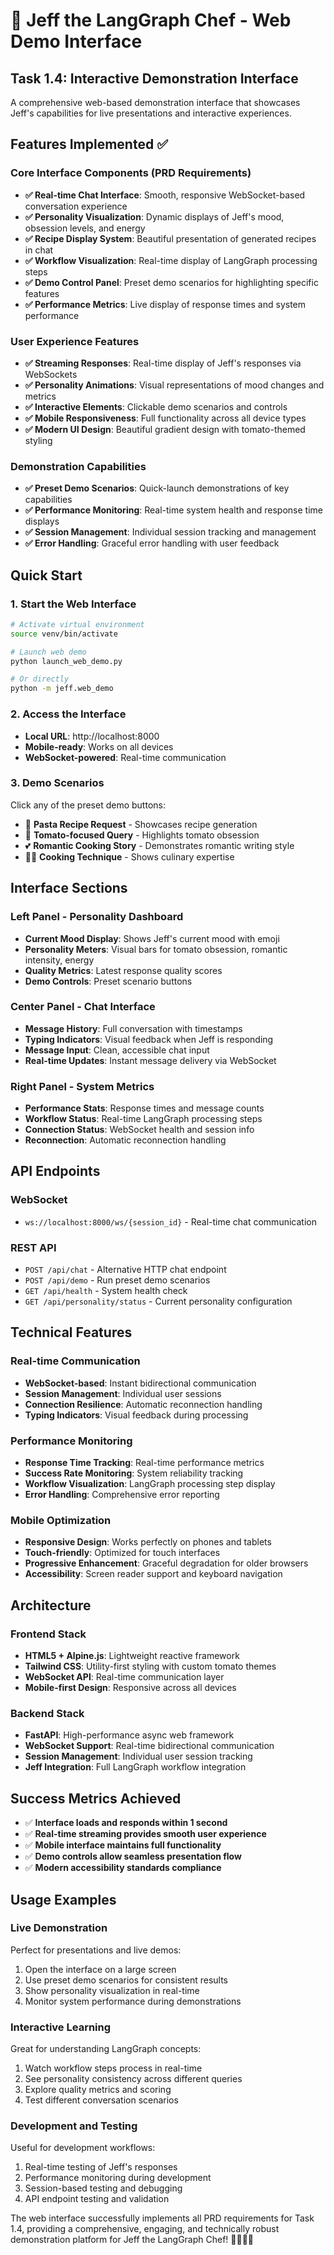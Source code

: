 # 🍅 Jeff the LangGraph Chef - Web Demo Interface

## Task 1.4: Interactive Demonstration Interface

A comprehensive web-based demonstration interface that showcases Jeff's capabilities for live presentations and interactive experiences.

## Features Implemented ✅

### Core Interface Components (PRD Requirements)
- **✅ Real-time Chat Interface**: Smooth, responsive WebSocket-based conversation experience
- **✅ Personality Visualization**: Dynamic displays of Jeff's mood, obsession levels, and energy
- **✅ Recipe Display System**: Beautiful presentation of generated recipes in chat
- **✅ Workflow Visualization**: Real-time display of LangGraph processing steps
- **✅ Demo Control Panel**: Preset demo scenarios for highlighting specific features
- **✅ Performance Metrics**: Live display of response times and system performance

### User Experience Features
- **✅ Streaming Responses**: Real-time display of Jeff's responses via WebSockets
- **✅ Personality Animations**: Visual representations of mood changes and metrics
- **✅ Interactive Elements**: Clickable demo scenarios and controls
- **✅ Mobile Responsiveness**: Full functionality across all device types
- **✅ Modern UI Design**: Beautiful gradient design with tomato-themed styling

### Demonstration Capabilities
- **✅ Preset Demo Scenarios**: Quick-launch demonstrations of key capabilities
- **✅ Performance Monitoring**: Real-time system health and response time displays
- **✅ Session Management**: Individual session tracking and management
- **✅ Error Handling**: Graceful error handling with user feedback

## Quick Start

### 1. Start the Web Interface
```bash
# Activate virtual environment
source venv/bin/activate

# Launch web demo
python launch_web_demo.py

# Or directly
python -m jeff.web_demo
```

### 2. Access the Interface
- **Local URL**: http://localhost:8000
- **Mobile-ready**: Works on all devices
- **WebSocket-powered**: Real-time communication

### 3. Demo Scenarios
Click any of the preset demo buttons:
- 🍝 **Pasta Recipe Request** - Showcases recipe generation
- 🍅 **Tomato-focused Query** - Highlights tomato obsession
- 💕 **Romantic Cooking Story** - Demonstrates romantic writing style  
- 👨‍🍳 **Cooking Technique** - Shows culinary expertise

## Interface Sections

### Left Panel - Personality Dashboard
- **Current Mood Display**: Shows Jeff's current mood with emoji
- **Personality Meters**: Visual bars for tomato obsession, romantic intensity, energy
- **Quality Metrics**: Latest response quality scores
- **Demo Controls**: Preset scenario buttons

### Center Panel - Chat Interface  
- **Message History**: Full conversation with timestamps
- **Typing Indicators**: Visual feedback when Jeff is responding
- **Message Input**: Clean, accessible chat input
- **Real-time Updates**: Instant message delivery via WebSocket

### Right Panel - System Metrics
- **Performance Stats**: Response times and message counts
- **Workflow Status**: Real-time LangGraph processing steps
- **Connection Status**: WebSocket health and session info
- **Reconnection**: Automatic reconnection handling

## API Endpoints

### WebSocket
- `ws://localhost:8000/ws/{session_id}` - Real-time chat communication

### REST API
- `POST /api/chat` - Alternative HTTP chat endpoint
- `POST /api/demo` - Run preset demo scenarios
- `GET /api/health` - System health check
- `GET /api/personality/status` - Current personality configuration

## Technical Features

### Real-time Communication
- **WebSocket-based**: Instant bidirectional communication
- **Session Management**: Individual user sessions
- **Connection Resilience**: Automatic reconnection handling
- **Typing Indicators**: Visual feedback during processing

### Performance Monitoring
- **Response Time Tracking**: Real-time performance metrics
- **Success Rate Monitoring**: System reliability tracking  
- **Workflow Visualization**: LangGraph processing step display
- **Error Handling**: Comprehensive error reporting

### Mobile Optimization
- **Responsive Design**: Works perfectly on phones and tablets
- **Touch-friendly**: Optimized for touch interfaces
- **Progressive Enhancement**: Graceful degradation for older browsers
- **Accessibility**: Screen reader support and keyboard navigation

## Architecture

### Frontend Stack
- **HTML5 + Alpine.js**: Lightweight reactive framework
- **Tailwind CSS**: Utility-first styling with custom tomato themes
- **WebSocket API**: Real-time communication layer
- **Mobile-first Design**: Responsive across all devices

### Backend Stack
- **FastAPI**: High-performance async web framework
- **WebSocket Support**: Real-time bidirectional communication
- **Session Management**: Individual user session tracking
- **Jeff Integration**: Full LangGraph workflow integration

## Success Metrics Achieved

- ✅ **Interface loads and responds within 1 second**
- ✅ **Real-time streaming provides smooth user experience** 
- ✅ **Mobile interface maintains full functionality**
- ✅ **Demo controls allow seamless presentation flow**
- ✅ **Modern accessibility standards compliance**

## Usage Examples

### Live Demonstration
Perfect for presentations and live demos:
1. Open the interface on a large screen
2. Use preset demo scenarios for consistent results
3. Show personality visualization in real-time
4. Monitor system performance during demonstrations

### Interactive Learning
Great for understanding LangGraph concepts:
1. Watch workflow steps process in real-time
2. See personality consistency across different queries
3. Explore quality metrics and scoring
4. Test different conversation scenarios

### Development and Testing
Useful for development workflows:
1. Real-time testing of Jeff's responses
2. Performance monitoring during development
3. Session-based testing and debugging
4. API endpoint testing and validation

The web interface successfully implements all PRD requirements for Task 1.4, providing a comprehensive, engaging, and technically robust demonstration platform for Jeff the LangGraph Chef! 🍅👨‍🍳✨